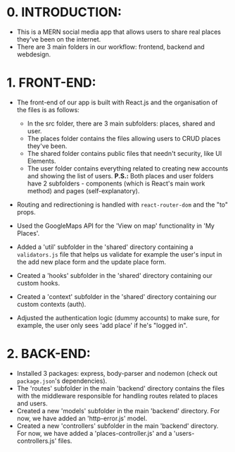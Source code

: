 # 0. INTRODUCTION:
 - This is a MERN social media app that allows users to share real places they've been on the internet.
 - There are 3 main folders in our workflow: frontend, backend and webdesign. 

# 1. FRONT-END:
 - The front-end of our app is built with React.js and the organisation of the files is as follows:
      * In the src folder, there are 3 main subfolders: places, shared and user.
      * The places folder contains the files allowing users to CRUD places they've been.
      * The shared folder contains public files that needn't security, like UI Elements.
      * The user folder contains everything related to creating new accounts and showing the list of users.
        __P.S.:__ Both places and user folders have 2 subfolders - components (which is React's main work method) and pages (self-explanatory).
  
  - Routing and redirectioning is handled with `react-router-dom` and the "to" props.
  - Used the GoogleMaps API for the 'View on map' functionality in 'My Places'.
  - Added a 'util' subfolder in the 'shared' directory containing a `validators.js` file that helps us validate for example the user's input in the add new place form and the update place form.
  - Created a 'hooks' subfolder in the 'shared' directory containing our custom hooks.
  - Created a 'context' subfolder in the 'shared' directory containing our custom contexts (auth).
  - Adjusted the authentication logic (dummy accounts) to make sure, for example, the user only sees 'add place' if he's "logged in".

# 2. BACK-END:
 - Installed 3 packages: express, body-parser and nodemon (check out `package.json`'s dependencies).
 - The 'routes' subfolder in the main 'backend' directory contains the files with the middleware responsible for handling routes related to places and users.
 - Created a new 'models' subfolder in the main 'backend' directory. For now, we have added an 'http-error.js' model.
 - Created a new 'controllers' subfolder in the main 'backend' directory. For now, we have added a 'places-controller.js' and a 'users-controllers.js' files.